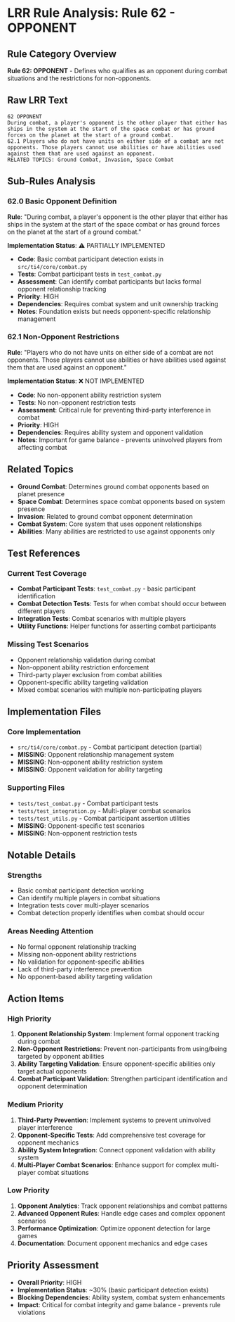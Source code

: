 # LRR Rule Analysis: Rule 62 - OPPONENT

## Rule Category Overview
**Rule 62: OPPONENT** - Defines who qualifies as an opponent during combat situations and the restrictions for non-opponents.

## Raw LRR Text
```
62 OPPONENT
During combat, a player's opponent is the other player that either has ships in the system at the start of the space combat or has ground forces on the planet at the start of a ground combat.
62.1 Players who do not have units on either side of a combat are not opponents. Those players cannot use abilities or have abilities used against them that are used against an opponent.
RELATED TOPICS: Ground Combat, Invasion, Space Combat
```

## Sub-Rules Analysis

### 62.0 Basic Opponent Definition
**Rule**: "During combat, a player's opponent is the other player that either has ships in the system at the start of the space combat or has ground forces on the planet at the start of a ground combat."

**Implementation Status**: ⚠️ PARTIALLY IMPLEMENTED
- **Code**: Basic combat participant detection exists in `src/ti4/core/combat.py`
- **Tests**: Combat participant tests in `test_combat.py`
- **Assessment**: Can identify combat participants but lacks formal opponent relationship tracking
- **Priority**: HIGH
- **Dependencies**: Requires combat system and unit ownership tracking
- **Notes**: Foundation exists but needs opponent-specific relationship management

### 62.1 Non-Opponent Restrictions
**Rule**: "Players who do not have units on either side of a combat are not opponents. Those players cannot use abilities or have abilities used against them that are used against an opponent."

**Implementation Status**: ❌ NOT IMPLEMENTED
- **Code**: No non-opponent ability restriction system
- **Tests**: No non-opponent restriction tests
- **Assessment**: Critical rule for preventing third-party interference in combat
- **Priority**: HIGH
- **Dependencies**: Requires ability system and opponent validation
- **Notes**: Important for game balance - prevents uninvolved players from affecting combat

## Related Topics
- **Ground Combat**: Determines ground combat opponents based on planet presence
- **Space Combat**: Determines space combat opponents based on system presence
- **Invasion**: Related to ground combat opponent determination
- **Combat System**: Core system that uses opponent relationships
- **Abilities**: Many abilities are restricted to use against opponents only

## Test References

### Current Test Coverage
- **Combat Participant Tests**: `test_combat.py` - basic participant identification
- **Combat Detection Tests**: Tests for when combat should occur between different players
- **Integration Tests**: Combat scenarios with multiple players
- **Utility Functions**: Helper functions for asserting combat participants

### Missing Test Scenarios
- Opponent relationship validation during combat
- Non-opponent ability restriction enforcement
- Third-party player exclusion from combat abilities
- Opponent-specific ability targeting validation
- Mixed combat scenarios with multiple non-participating players

## Implementation Files

### Core Implementation
- `src/ti4/core/combat.py` - Combat participant detection (partial)
- **MISSING**: Opponent relationship management system
- **MISSING**: Non-opponent ability restriction system
- **MISSING**: Opponent validation for ability targeting

### Supporting Files
- `tests/test_combat.py` - Combat participant tests
- `tests/test_integration.py` - Multi-player combat scenarios
- `tests/test_utils.py` - Combat participant assertion utilities
- **MISSING**: Opponent-specific test scenarios
- **MISSING**: Non-opponent restriction tests

## Notable Details

### Strengths
- Basic combat participant detection working
- Can identify multiple players in combat situations
- Integration tests cover multi-player scenarios
- Combat detection properly identifies when combat should occur

### Areas Needing Attention
- No formal opponent relationship tracking
- Missing non-opponent ability restrictions
- No validation for opponent-specific abilities
- Lack of third-party interference prevention
- No opponent-based ability targeting validation

## Action Items

### High Priority
1. **Opponent Relationship System**: Implement formal opponent tracking during combat
2. **Non-Opponent Restrictions**: Prevent non-participants from using/being targeted by opponent abilities
3. **Ability Targeting Validation**: Ensure opponent-specific abilities only target actual opponents
4. **Combat Participant Validation**: Strengthen participant identification and opponent determination

### Medium Priority
1. **Third-Party Prevention**: Implement systems to prevent uninvolved player interference
2. **Opponent-Specific Tests**: Add comprehensive test coverage for opponent mechanics
3. **Ability System Integration**: Connect opponent validation with ability system
4. **Multi-Player Combat Scenarios**: Enhance support for complex multi-player combat situations

### Low Priority
1. **Opponent Analytics**: Track opponent relationships and combat patterns
2. **Advanced Opponent Rules**: Handle edge cases and complex opponent scenarios
3. **Performance Optimization**: Optimize opponent detection for large games
4. **Documentation**: Document opponent mechanics and edge cases

## Priority Assessment
- **Overall Priority**: HIGH
- **Implementation Status**: ~30% (basic participant detection exists)
- **Blocking Dependencies**: Ability system, combat system enhancements
- **Impact**: Critical for combat integrity and game balance - prevents rule violations

